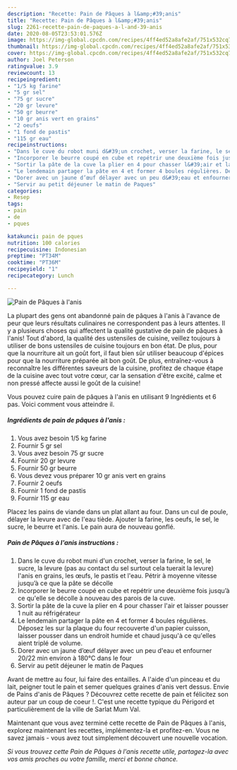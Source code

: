 ```yaml
---
description: "Recette: Pain de Pâques à l&amp;#39;anis"
title: "Recette: Pain de Pâques à l&amp;#39;anis"
slug: 2261-recette-pain-de-paques-a-l-and-39-anis
date: 2020-08-05T23:53:01.576Z
image: https://img-global.cpcdn.com/recipes/4ff4ed52a8afe2af/751x532cq70/pain-de-paques-a-lanis-photo-principale-de-la-recette.jpg
thumbnail: https://img-global.cpcdn.com/recipes/4ff4ed52a8afe2af/751x532cq70/pain-de-paques-a-lanis-photo-principale-de-la-recette.jpg
cover: https://img-global.cpcdn.com/recipes/4ff4ed52a8afe2af/751x532cq70/pain-de-paques-a-lanis-photo-principale-de-la-recette.jpg
author: Joel Peterson
ratingvalue: 3.9
reviewcount: 13
recipeingredient:
- "1/5 kg farine"
- "5 gr sel"
- "75 gr sucre"
- "20 gr levure"
- "50 gr beurre"
- "10 gr anis vert en grains"
- "2 oeufs"
- "1 fond de pastis"
- "115 gr eau"
recipeinstructions:
- "Dans le cuve du robot muni d&#39;un crochet, verser la farine, le sel, le sucre, la levure (pas au contact du sel surtout cela tuerait la levure) l&#39;anis en grains, les œufs, le pastis et l&#39;eau. Pétrir à moyenne vitesse jusqu’à ce que la pâte se décolle"
- "Incorporer le beurre coupé en cube et repétrir une deuxième fois jusqu’à ce qu&#39;elle se décolle à nouveau des parois de la cuve."
- "Sortir la pâte de la cuve la plier en 4 pour chasser l&#39;air et laisser pousser 1 nuit au réfrigérateur"
- "Le lendemain partager la pâte en 4 et former 4 boules régulières. Déposez les sur la plaque du four recouverte d&#39;un papier cuisson, laisser pousser dans un endroit humide et chaud jusqu&#39;à ce qu&#39;elles aient triplé de volume."
- "Dorer avec un jaune d’œuf délayer avec un peu d&#39;eau et enfourner 20/22 min environ à 180°C dans le four"
- "Servir au petit déjeuner le matin de Paques"
categories:
- Resep
tags:
- pain
- de
- pques

katakunci: pain de pques 
nutrition: 100 calories
recipecuisine: Indonesian
preptime: "PT34M"
cooktime: "PT36M"
recipeyield: "1"
recipecategory: Lunch

---
```



![Pain de Pâques à l&#39;anis](https://img-global.cpcdn.com/recipes/4ff4ed52a8afe2af/751x532cq70/pain-de-paques-a-lanis-photo-principale-de-la-recette.jpg)

La plupart des gens ont abandonné pain de pâques à l&#39;anis à l'avance de peur que leurs résultats culinaires ne correspondent pas à leurs attentes. Il y a plusieurs choses qui affectent la qualité gustative de pain de pâques à l&#39;anis! Tout d'abord, la qualité des ustensiles de cuisine, veillez toujours à utiliser de bons ustensiles de cuisine toujours en bon état. De plus, pour que la nourriture ait un goût fort, il faut bien sûr utiliser beaucoup d'épices pour que la nourriture préparée ait bon goût. De plus, entraînez-vous à reconnaître les différentes saveurs de la cuisine, profitez de chaque étape de la cuisine avec tout votre cœur, car la sensation d'être excité, calme et non pressé affecte aussi le goût de la cuisine!

<!--inarticleads1-->

Vous pouvez cuire pain de pâques à l&#39;anis en utilisant 9 Ingrédients et 6 pas. Voici comment vous atteindre il.

##### Ingrédients de pain de pâques à l&#39;anis :

1. Vous avez besoin 1/5 kg farine
1. Fournir 5 gr sel
1. Vous avez besoin 75 gr sucre
1. Fournir 20 gr levure
1. Fournir 50 gr beurre
1. Vous devez vous préparer 10 gr anis vert en grains
1. Fournir 2 oeufs
1. Fournir 1 fond de pastis
1. Fournir 115 gr eau


Placez les pains de viande dans un plat allant au four. Dans un cul de poule, délayer la levure avec de l&#39;eau tiède. Ajouter la farine, les oeufs, le sel, le sucre, le beurre et l&#39;anis. Le pain aura de nouveau gonflé. 

<!--inarticleads2-->

##### Pain de Pâques à l&#39;anis instructions :

1. Dans le cuve du robot muni d&#39;un crochet, verser la farine, le sel, le sucre, la levure (pas au contact du sel surtout cela tuerait la levure) l&#39;anis en grains, les œufs, le pastis et l&#39;eau. Pétrir à moyenne vitesse jusqu’à ce que la pâte se décolle
1. Incorporer le beurre coupé en cube et repétrir une deuxième fois jusqu’à ce qu&#39;elle se décolle à nouveau des parois de la cuve.
1. Sortir la pâte de la cuve la plier en 4 pour chasser l&#39;air et laisser pousser 1 nuit au réfrigérateur
1. Le lendemain partager la pâte en 4 et former 4 boules régulières. Déposez les sur la plaque du four recouverte d&#39;un papier cuisson, laisser pousser dans un endroit humide et chaud jusqu&#39;à ce qu&#39;elles aient triplé de volume.
1. Dorer avec un jaune d’œuf délayer avec un peu d&#39;eau et enfourner 20/22 min environ à 180°C dans le four
1. Servir au petit déjeuner le matin de Paques


Avant de mettre au four, lui faire des entailles. A l&#39;aide d&#39;un pinceau et du lait, peigner tout le pain et semer quelques graines d&#39;anis vert dessus. Envie de Pains d&#39;anis de Pâques ? Découvrez cette recette de pain et félicitez son auteur par un coup de coeur !. C&#39;est une recette typique du Périgord et particulièrement de la ville de Sarlat Mum Val. 

<!--inarticleads1-->

<p>
Maintenant que vous avez terminé cette recette de Pain de Pâques à l&#39;anis, explorez maintenant les recettes, implémentez-la et profitez-en. Vous ne savez jamais - vous avez tout simplement découvert une nouvelle vocation.
</p>

<p>
<i>Si vous trouvez cette Pain de Pâques à l&#39;anis recette utile, partagez-la avec vos amis proches ou votre famille, merci et bonne chance.</i>
</p>
